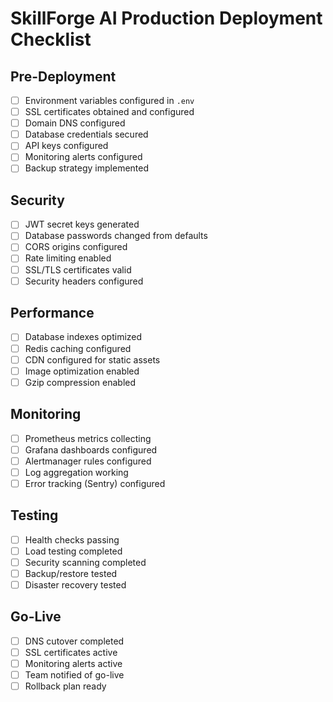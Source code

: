 # SkillForge AI Production Deployment Checklist

## Pre-Deployment

- [ ] Environment variables configured in `.env`
- [ ] SSL certificates obtained and configured
- [ ] Domain DNS configured
- [ ] Database credentials secured
- [ ] API keys configured
- [ ] Monitoring alerts configured
- [ ] Backup strategy implemented

## Security

- [ ] JWT secret keys generated
- [ ] Database passwords changed from defaults
- [ ] CORS origins configured
- [ ] Rate limiting enabled
- [ ] SSL/TLS certificates valid
- [ ] Security headers configured

## Performance

- [ ] Database indexes optimized
- [ ] Redis caching configured
- [ ] CDN configured for static assets
- [ ] Image optimization enabled
- [ ] Gzip compression enabled

## Monitoring

- [ ] Prometheus metrics collecting
- [ ] Grafana dashboards configured
- [ ] Alertmanager rules configured
- [ ] Log aggregation working
- [ ] Error tracking (Sentry) configured

## Testing

- [ ] Health checks passing
- [ ] Load testing completed
- [ ] Security scanning completed
- [ ] Backup/restore tested
- [ ] Disaster recovery tested

## Go-Live

- [ ] DNS cutover completed
- [ ] SSL certificates active
- [ ] Monitoring alerts active
- [ ] Team notified of go-live
- [ ] Rollback plan ready
